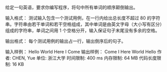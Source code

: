 给定一句英语，要求你编写程序，将句中所有单词的顺序颠倒输出。

输入格式：
测试输入包含一个测试用例，在一行内给出总长度不超过 80 的字符串。字符串由若干单词和若干空格组成，其中单词是由英文字母（大小写有区分）组成的字符串，单词之间用 1 个空格分开，输入保证句子末尾没有多余的空格。

输出格式：
每个测试用例的输出占一行，输出倒序后的句子。

输入样例：
Hello World Here I Come
输出样例：
Come I Here World Hello
作者: CHEN, Yue
单位: 浙江大学
时间限制: 400 ms
内存限制: 64 MB
代码长度限制: 16 KB
